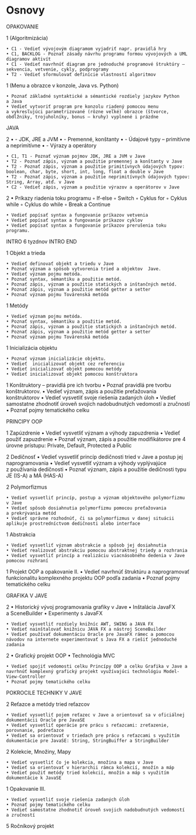 # Osnovy

OPAKOVANIE

1 (Algoritmizácia)

    • C1 - Vedieť vývojovým diagramom vyjadriť napr. pravidlá hry
    • C1, BACKLOG - Poznať zásady návrhu programu formou vývojových a UML diagramov aktivít
    • C1 - Vedieť navrhnúť diagram pre jednoduché programové štruktúry – sekvencia, vetvenie, cykly, podprogramy
    • T2 - Vedieť sformulovať definície vlastností algoritmov

1 (Menu a obrazce v konzole, Java vs. Python)

    • Poznať základné syntaktické a sémantické rozdiely jazykov Python a Java
    • Vedieť vytvoriť program pre konzolu riadený pomocou menu a vykresľujúci parametrizované (rôzne veľké) obrazce (štvorce, obdĺžniky, trojuholníky, bonus – kruhy) vyplnené i prázdne

JAVA

2
    • - JDK, JRE a JVM
    • - Premenné, konštanty
    • - Údajové typy – primitívne a neprimitívne
    • - Výrazy a operátory

    • C1, T1 - Poznať význam pojmov JDK, JRE a JVM v Jave
    • T2 - Poznať zápis, význam a použitie premennej a konštanty v Jave
    • T2 - Poznať zápis, význam a použitie primitívnych údajových typov: boolean, char, byte, short, int, long, float a double v Jave
    • T2 - Poznať zápis, význam a použitie neprimitívnych údajových typov: String, Array, atď. v Jave
    • C2 - Vedieť zápis, význam a použitie výrazov a operátorov v Jave 

2
    • Príkazy riadenia toku programu
        ◦ If-else
        ◦ Switch
        ◦ Cyklus for
        ◦ Cyklus while 
        ◦ Cyklus do while
        ◦ Break a Continue

    • Vedieť popísať syntax a fungovanie príkazov vetvenia
    • Vedieť popísať syntax a fungovanie príkazov cyklov
    • Vedieť popísať syntax a fungovanie príkazov prerušenia toku programu.    

INTRO 6 tyzdnov
INTRO END

1
Objekt a trieda

    • Vedieť definovať objekt a triedu v Jave
    • Poznať význam a spôsob vytvorenia tried a objektov  Jave.
    • Vedieť význam pojmu metóda.
    • Poznať syntax, sémantiku a použitie metód.
    • Poznať zápis, význam a použitie statických a inštančných metód.
    • Poznať zápis, význam a použitie metód getter a setter
    • Poznať význam pojmu Továrenská metóda

1
Metódy

    • Vedieť význam pojmu metóda.
    • Poznať syntax, sémantiku a použitie metód.
    • Poznať zápis, význam a použitie statických a inštančných metód.
    • Poznať zápis, význam a použitie metód getter a setter
    • Poznať význam pojmu Továrenská metóda

1
Inicializácia objektu

    • Poznať význam inicializácie objektu.
    • Vedieť  inicializovať objekt cez referenciu
    • Vedieť inicializovať objekt pomocou metódy
    • Vedieť inicializovať objekt pomocou konštruktora 

1
Konštruktory – pravidlá pre ich tvorbu
    • Poznať pravidlá pre tvorbu konštruktorov.
    • Vedieť význam, zápis a použitie preťažovania konštruktorov
    • Vedieť vysvetliť svoje riešenia zadaných úloh
    • Vedieť samostatne zhodnotiť úroveň svojich nadobudnutých vedomostí a zručností
    • Poznať pojmy tematického celku

PRINCIPY OOP

1
Zapúzdrenie
    • Vedieť vysvetliť význam a výhody zapuzdrenia
    • Vedieť použiť zapuzdrenie
    • Poznať význam, zápis a použitie modifikátorov pre 4 úrovne prístupu: Private, Default, Protected a Public

2
Dedičnosť
    • Vedieť vysvetliť princíp dedičnosti tried v Jave a postup jej naprogramovania
    • Vedieť vysvetliť význam a výhody vyplývajúce z používania dedičnosti
    • Poznať význam, zápis a použitie dedičnosti typu JE (IS-A) a MÁ (HAS-A) 

2
Polymorfizmus

    • Vedieť vysvetliť princíp, postup a význam objektového polymorfizmu v Jave
    • Vedieť spôsob dosiahnutia polymorfizmu pomocou preťažovania a prekrývania metód
    • Vedieť správne rozhodnúť, či sa polymorfizmus v danej situácii aplikuje prostredníctvom dedičnosti alebo interface

1
Abstrakcia

    • Vedieť vysvetliť význam abstrakcie a spôsob jej dosiahnutia 
    • Vedieť realizovať abstrakciu pomocou abstraktnej triedy a rozhrania
    • Vedieť vysvetliť princíp a realizáciu viacnásobného dedenia v Jave pomocou rozhraní

1
Projekt OOP a opakovanie II. 
    • Vedieť navrhnúť štruktúru a naprogramovať funkcionalitu komplexného projektu OOP podľa zadania
    • Poznať pojmy tematického celku

GRAFIKA V JAVE

2
    • Historický vývoj programovania grafiky v Jave
    • Inštalácia JavaFX a SceneBuilder
    • Experimenty s JavaFX

    • Vedieť vysvetliť rozdiely knižníc AWT, SWING a JAVA FX
    • Vedieť nainštalovať knižnicu JAVA FX a nástroj SceneBuilder
    • Vedieť používať dokumentáciu Oracle pre JavaFX rámec a pomocou návodov na internete experimentovať s Java FX a riešiť jednoduché zadania

2
    • Grafický projekt OOP
    • Technológia MVC

    • Vedieť spojiť vedomosti celku Princípy OOP a celku Grafika v Jave a navrhnúť komplexný grafický projekt využívajúci technológiu Model-View-Controller
    • Poznať pojmy tematického celku    

POKROCILE TECHNIKY V JAVE

2
Reťazce a metódy tried reťazcov

    • Vedieť vysvetliť pojem reťazec v Jave a orientovať sa v oficiálnej dokumentácii Oracle pre JavaSE
    • Vedieť vysvetliť operácie pre prácu s reťazcami: zreťazenie, porovnanie, podreťazce
    • Vedieť sa orientovať v triedach pre prácu s reťazcami s využitím dokumentácie pre JavaSE: String, StringBuiffer a StringBuilder 

2
Kolekcie, Množiny, Mapy

    • Vedieť vysvetliť čo je kolekcia, množina a mapa v Jave
    • Vedieť sa orientovať v hierarchii rámca kolekcií, množín a máp
    • Vedieť použiť metódy tried kolekcií, množín a máp s využitím dokumentácie k JavaSE

1
Opakovanie III.

    • Vedieť vysvetliť svoje riešenia zadaných úloh
    • Poznať pojmy tematického celku
    • Vedieť samostatne zhodnotiť úroveň svojich nadobudnutých vedomostí a zručností

5 Ročníkový projekt    